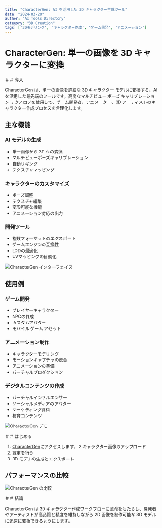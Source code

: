 ```yaml
---
title: "CharacterGen: AI を活用した 3D キャラクター生成ツール"
date: "2024-03-20"
author: "AI Tools Directory"
category: "3D Creation"
tags: ['3Dモデリング', 'キャラクター作成', 'ゲーム開発', 'アニメーション']
---
```

# CharacterGen: 単一の画像を 3D キャラクターに変換

＃＃ 導入

CharacterGen は、単一の画像を詳細な 3D キャラクター モデルに変換する、AI を活用した最先端のツールです。高度なマルチビュー ポーズ キャリブレーション テクノロジを使用して、ゲーム開発者、アニメーター、3D アーティストのキャラクター作成プロセスを合理化します。

## 主な機能

### AI モデルの生成
- 単一画像から 3D への変換
- マルチビューポーズキャリブレーション
- 自動リギング
- テクスチャマッピング

### キャラクターのカスタマイズ
- ポーズ調整
- テクスチャ編集
- 変形可能な機能
- アニメーション対応の出力

### 開発ツール
- 複数フォーマットのエクスポート
- ゲームエンジンの互換性
- LODの最適化
- UVマッピングの自動化

![CharacterGen インターフェイス](/imgs/charactergen/interface.jpg)

## 使用例

### ゲーム開発
- プレイヤーキャラクター
- NPCの作成
- カスタムアバター
- モバイル ゲーム アセット

### アニメーション制作
- キャラクターモデリング
- モーションキャプチャの統合
- アニメーションの準備
- バーチャルプロダクション

### デジタルコンテンツの作成
- バーチャルインフルエンサー
- ソーシャルメディアのアバター
- マーケティング資料
- 教育コンテンツ

![CharacterGen デモ](/imgs/charactergen/demo.jpg)

＃＃ はじめる

1. [CharacterGen](https://charactergen.ai)にアクセスします。
2.キャラクター画像のアップロード
3. 設定を行う
4. 3D モデルの生成とエクスポート

## パフォーマンスの比較

![CharacterGen の比較](/imgs/charactergen/comparison.jpg)

＃＃ 結論

CharacterGen は 3D キャラクター作成ワークフローに革命をもたらし、開発者やアーティストが高品質と精度を維持しながら 2D 画像を制作可能な 3D モデルに迅速に変換できるようにします。